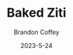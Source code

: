---
layout: recipe-page
permalink: /recipes/baked-ziti/
gallery: true
title: Baked Ziti
description: 
thumbnail: 
author: Brandon Coffey
date: 2023-5-24

category: Unlabeled
cuisine: Unlabeled
college: true
preptime: 30
resttime: 0
cooktime: 30
servings: 1

ingredients:
- 1-2 lb Ziti Pasta
- 1 lb Ground Beef (Prefer lean)
- 1 Onion
- 2 Jars of Spaghetti Sauce (26 ounce - Marinara)
- 12 Ounces Mozzarella Cheese (Shredded)
- 1 cup Sour Cream (Optional)
- Parmesan Cheese
instructions:
- Preheat the oven to 350 degrees F (175 degrees C).
- In a large skillet, brown onion and ground beef over medium heat. Add Spaghetti sauce and simmer 15 minutes
- Meanwhile, bring a large pot of lightly salted water to a boil. Add ziti pasta and cook until al dente, about 8 minutes. Drain.
- Butter a 9x13 inch baking dish (additional 7x9 inch dish if 2 lb pasta). Layer as follows
- 1/2 of the ziti, 1/2 mozzarella cheese, sour cream, 1/2 sauce mixture, remaining ziti, 1/2 mozzarella cheese, remaining sauce mixture.
- Top with Parmesan cheese.
- Bake for 30 minutes or until the cheeses are melted.
tips:
- Use other cheeses (Provolone and Mozzarella recommended. Definitely use Parmesan)
- Serve with Parmesan cheese and a shredder.
---